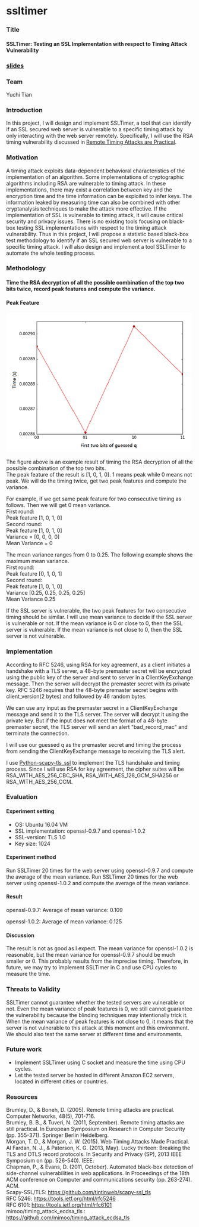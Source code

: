 # ssltimer

### Title

#### SSLTimer: Testing an SSL Implementation with respect to Timing Attack Vulnerability
### [slides](https://docs.google.com/a/virginia.edu/presentation/d/134ILvlbyl5amdfGbwuomMzfeKx-8t_G-0JNtCQrmRKQ/edit?usp=sharing)

### Team
Yuchi Tian  


### Introduction
In this project, I will design and implement SSLTimer, a tool that can identify if an SSL secured web server is vulnerable to a specific timing attack by only interacting with the web server remotely. Specifically, I will use the RSA timing vulnerability discussed in [Remote Timing Attacks are Practical](https://crypto.stanford.edu/~dabo/papers/ssl-timing.pdf). 

### Motivation
A timing attack exploits data-dependent behavioral characteristics of the implementation of an algorithm. Some implementations of cryptographic algorithms including RSA are vulnerable to timing attack. In these implementations, there may exist a correlation between key and the encryption time and the time information can be exploited to infer keys. The information leaked by measuring time can also be combined with other cryptanalysis techniques to make the attack more effective. If the implementation of SSL is vulnerable to timing attack, it will cause critical security and privacy issues. There is no existing tools focusing on black-box testing SSL implementations with respect to the timing attack vulnerability. Thus in this project, I will propose a statistic based black-box test methodology to identify if an SSL secured web server is vulnerable to a specific timing attack. I will also design and implement a tool SSLTimer to automate the whole testing process.

### Methodology

#### Time the RSA decryption of all the possible combination of the top two bits twice, record peak features and compute the variance.

#### Peak Feature
<img src="https://github.com/yuchi1989/ssltimer/blob/master/result/figure_22.png" width="500"> 

The figure above is an example result of timing the RSA decryption of all the possible combination of the top two bits.  
The peak feature of the result is  [1, 0, 1, 0]. 1 means peak while 0 means not peak.  We will do the timing twice, get two peak features and compute the variance.
  
For example, if we get same peak feature for two consecutive timing as follows. Then we will get 0 mean variance.   
First round:  
Peak feature [1, 0, 1, 0]  
Second round:  
Peak feature [1, 0, 1, 0]  
Variance = [0, 0, 0, 0]  
Mean Variance = 0  

The mean variance ranges from 0 to 0.25. The following example shows the maximum mean variance.  
First round:  
Peak feature [0, 1, 0, 1]  
Second round:  
Peak feature [1, 0, 1, 0]  
Variance [0.25, 0.25, 0.25, 0.25]  
Mean Variance 0.25  

If the SSL server is vulnerable, the two peak features for two consecutive timing should be similar. I will use mean variance to decide if the SSL server is vulnerable or not. If the mean variance is 0 or close to 0, then the SSL server is vulnerable. If the mean variance is not close to 0, then the SSL server is not vulnerable.  

### Implementation

According to RFC 5246, using RSA for key agreement, as a client initiates a handshake with a TLS server, a 48-byte premaster secret will be encrypted using the public key of the server and sent to server in a ClientKeyExchange message. Then the server will decrypt the premaster secret with its private key. RFC 5246 requires that the 48-byte premaster secret begins with client_version(2 bytes) and followed by 46 random bytes. 

We can use any input as the premaster secret in a ClientKeyExchange message and send it to the TLS server. The server will decrypt it using the private key. But if the input does not meet the format of a 48-byte premaster secret, the TLS server will send an alert "bad_record_mac" and terminate the connection. 

I will use our guessed q as the premaster secret and timing the process from sending the ClientKeyExchange message to receiving the TLS alert.

I use [Python-scapy-tls_ssl](https://github.com/tintinweb/scapy-ssl_tls) to implement the TLS handshake and timing process.  Since I will use RSA for key agreement, the cipher suites will be RSA_WITH_AES_256_CBC_SHA, RSA_WITH_AES_128_GCM_SHA256 or RSA_WITH_AES_256_CCM. 

### Evaluation

#### Experiment setting
* OS: Ubuntu 16.04 VM
* SSL implementation: openssl-0.9.7 and openssl-1.0.2
* SSL-version: TLS 1.0
* Key size: 1024

#### Experiment method
Run SSLTimer 20 times for the web server using openssl-0.9.7 and compute the average of the mean variance.
Run SSLTimer 20 times for the web server using openssl-1.0.2 and compute the average of the mean variance.

#### Result

openssl-0.9.7: Average of mean variance: 0.109

openssl-1.0.2: Average of mean variance: 0.125

#### Discussion
The result is not as good as I expect. The mean variance for openssl-1.0.2 is reasonable, but the mean variance for openssl-0.9.7 should be much smaller or 0. This probably results from the imprecise timing. Therefore, in future, we may try to implement SSLTimer in C and use CPU cycles to measure the time.

### Threats to Validity   
SSLTimer cannot guarantee whether the tested servers are vulnerable or not.
Even the mean variance of peak features is 0, we still cannot guarantee the vulnerability because the blinding techniques may intentionally trick it.
When the mean variance of peak features is not close to 0, it means that the server is not vulnerable to this attack at this moment and this environment. We should also test the same server at different time and environments.

### Future work
* Implement SSLTimer using C socket and measure the time using CPU cycles.
* Let the tested server be hosted in different Amazon EC2 servers, located in different cities or countries.

### Resources
Brumley, D., & Boneh, D. (2005). Remote timing attacks are practical. Computer Networks, 48(5), 701-716.  
Brumley, B. B., & Tuveri, N. (2011, September). Remote timing attacks are still practical. In European Symposium on Research in Computer Security (pp. 355-371). Springer Berlin Heidelberg.  
Morgan, T. D., & Morgan, J. W. (2015). Web Timing Attacks Made Practical.  
Al Fardan, N. J., & Paterson, K. G. (2013, May). Lucky thirteen: Breaking the TLS and DTLS record protocols. In Security and Privacy (SP), 2013 IEEE Symposium on (pp. 526-540). IEEE.  
Chapman, P., & Evans, D. (2011, October). Automated black-box detection of side-channel vulnerabilities in web applications. In Proceedings of the 18th ACM conference on Computer and communications security (pp. 263-274). ACM.  
Scapy-SSL/TLS: https://github.com/tintinweb/scapy-ssl_tls  
RFC 5246: https://tools.ietf.org/html/rfc5246  
RFC 6101: https://tools.ietf.org/html/rfc6101  
mimoo/timing_attack_ecdsa_tls : https://github.com/mimoo/timing_attack_ecdsa_tls  
